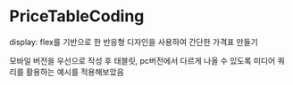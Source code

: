 # PriceTableCoding
display: flex를 기반으로 한 반응형 디자인을 사용하여 간단한 가격표 만들기

모바일 버전을 우선으로 작성 후 태블릿, pc버전에서 다르게 나올 수 있도록 미디어 쿼리를 활용하는 예시를 적용해보았음
